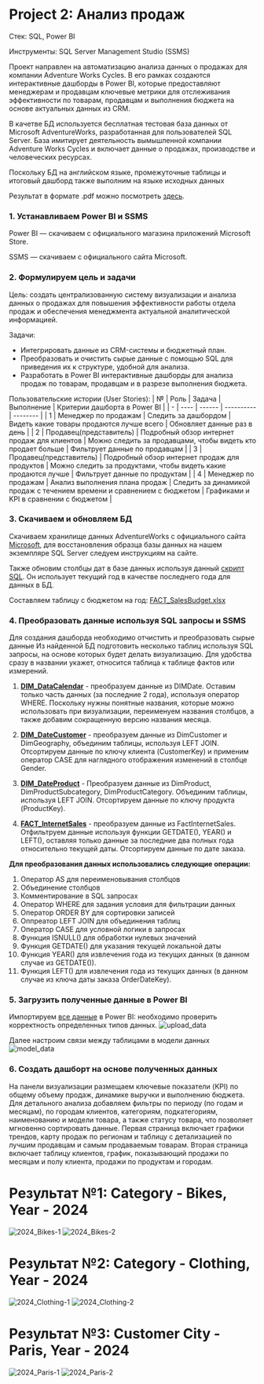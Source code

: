 # Project 2: Анализ продаж

Стек: SQL, Power BI

Инструменты: SQL Server Management Studio (SSMS)

Проект направлен на автоматизацию анализа данных о продажах для компании Adventure Works Cycles. В его рамках создаются интерактивные дашборды в Power BI, которые предоставляют менеджерам и продавцам ключевые метрики для отслеживания эффективности по товарам, продавцам и выполнения бюджета на основе актуальных данных из CRM.

В качетве БД используется бесплатная тестовая база данных от Microsoft AdventureWorks, разработанная для пользователей SQL Server. База имитирует деятельность вымышленной компании Adventure Works Cycles и включает данные о продажах, производстве и человеческих ресурсах.

Поскольку БД на английском языке, промежуточные таблицы и итоговый дашборд также выполним на языке исходных данных

Результат в формате .pdf можно посмотреть [здесь](https://github.com/annsad9/Projects/tree/main/project_2/result).

### 1. Устанавливаем Power BI и SSMS

Power BI — скачиваем с официального магазина приложений Microsoft Store.

SSMS — скачиваем с официального сайта Microsoft.

### 2. Формулируем цель и задачи

Цель: создать централизованную систему визуализации и анализа данных о продажах для повышения эффективности работы отдела продаж и обеспечения менеджмента актуальной аналитической информацией.

Задачи:

* Интегрировать данные из CRM-системы и бюджетный план.
* Преобразовать и очистить сырые данные с помощью SQL для приведения их к структуре, удобной для анализа.
* Разработать в Power BI интерактивные дашборды для анализа продаж по товарам, продавцам и в разрезе выполнения бюджета.

Пользовательские истории (User Stories):
| № | Роль | Задача | Выполнение | Критерии дашборта в Power BI  |
| - | ---- | ------ | ---------- | -------- |
| 1 | Менеджер по продажам    | Следить за дашбордом                           | Видеть какие товары продаются лучше всего                              | Обновляет данные раз в день            |
| 2 | Продавец(представитель) | Подробный обзор интернет продаж для клиентов   | Можно следить за продавцами, чтобы видеть кто продает больше           | Фильтрует данные по продавцам          |
| 3 | Продавец(представитель) | Подробный обзор интернет продаж для продуктов  | Можно следить за продуктами, чтобы видеть какие продаются лучше        | Фильтрует данные по продуктам          |
| 4 | Менеджер по продажам    | Анализ выполнения плана продаж                 | Следить за динамикой продаж с течением времени и сравнением с бюджетом | Графиками и KPI в сравнении с бюджетом |

### 3. Скачиваем и обновляем БД

Скачиваем хранилище данных AdventureWorks с официального сайта [Microsoft](https://learn.microsoft.com/en-us/sql/samples/adventureworks-install-configure?view=sql-server-ver15&tabs=ssms), 
для восстановления образца базы данных на нашем экземпляре SQL Server следуем инструкциям на сайте.

Также обновим столбцы дат в базе данных используя данный [скрипт SQL](https://github.com/techtalkcorner/SampleDemoFiles/blob/master/Database/AdventureWorks/Update_AdventureWorksDW_Data.sql). Он использует текущий год в качестве последнего года для данных в БД.

Составляем таблицу с бюджетом на год: [FACT_SalesBudget.xlsx](https://github.com/annsad9/Projects/blame/main/project_2/data/FACT_SalesBudget.xlsx)

### 4. Преобразовать данные используя SQL запросы и SSMS

Для создания дашборда необходимо отчистить и преобразовать сырые данные 
Из найденной БД подготовить несколько таблиц используя SQL запросы, на основе которых будет делать визуализацию. 
Для удобства сразу в названии укажет, относится таблица к таблице фактов или измерений.
1. __[DIM_DataCalendar](https://github.com/annsad9/Projects/blob/main/project_2/sql/DimDate_Clear.sql)__ -
преобразуем данные из DIMDate. Оставим только часть данных (за последние 2 года), используя оператор WHERE. Поскольку нужны понятные названия, которые можно использовать при визуализации, переименуем названия столбцов, а также добавим сокращенную версию названия месяца.

2. __[DIM_DateCustomer](https://github.com/annsad9/Projects/blob/main/project_2/sql/DimCustomer_Clear.sql)__ -
преобразуем данные из DimCustomer и DimGeography, объединим таблицы, используя LEFT JOIN. Отсортируем данные по ключу клиента (CustomerKey) и применим оператор CASE для наглядного отображения изменений в столбце Gender.

3. __[DIM_DateProduct](https://github.com/annsad9/Projects/blob/main/project_2/sql/DimProduct_Clear.sql)__ -
Преобразуем данные из DimProduct, DimProductSubcategory, DimProductCategory. Объединим таблицы, используя LEFT JOIN. Отсортируем данные по ключу продукта (ProductKey).
4. __[FACT_InternetSales](https://github.com/annsad9/Projects/blob/main/project_2/sql/FactInternetSales_Clear.sql)__ -
преобразуем данные из FactInternetSales. Отфильтруем данные используя функции GETDATE(), YEAR() и LEFT(), оставляя только данные за последние два полных года относительно текущей даты. Отсортируем данные по дате заказа.

**Для преобразования данных использовались следующие операции:**
1. Оператор AS для переименовывания столбцов
2. Объединение столбцов
3. Комментирование в SQL запросах
4. Оператор WHERE для задания условия для фильтрации данных
5. Оператор ORDER BY для сортировки записей
6. Оппреатор LEFT JOIN для объединения таблиц
7. Оператор CASE для условной логики в запросах
8. Функция ISNULL() для обработки нулевых значений
9. Функция GETDATE() для указания текущей локальной даты
10. Функция YEAR() для извлечения года из текущих данных (в данном случае из GETDATE()).
11. Функция LEFT() для извлечения года из текущих данных (в данном случае из ключа даты заказа OrderDateKey).

### 5. Загрузить полученные данные в Power BI
Импортируем [все данные](https://github.com/annsad9/Projects/tree/main/project_2/data) в Power BI: необходимо проверить корректность определенных типов данных.
![upload_data](https://github.com/annsad9/Projects/blob/main/project_2/image/upload_data.png)

Далее настроим связи между таблицами в модели данных
![model_data](https://github.com/annsad9/Projects/blob/main/project_2/image/model_data.png)
### 6. Создать дашборт на основе полученных данных

На панели визуализации размещаем ключевые показатели (KPI) по общему объему продаж, динамике выручки и выполнению бюджета. 
Для детального анализа добавляем фильтры по периоду (по годам и месяцам), по городам клиентов, категориям, подкатегориям, наименованию и модели товара, а также статусу товара, что позволяет мгновенно сортировать данные. Первая страница включает графики трендов, карту продаж по регионам и таблицу с детализацией по лучшим продавцам и самым продаваемым товарам.
Вторая страница включает таблицу клиентов, график, показывающий продажи по месяцам и полу клиента, продажи по продуктам и городам.

# Результат №1: Category - Bikes, Year - 2024
![2024_Bikes-1](https://github.com/annsad9/Projects/blob/main/project_2/image/2024_Bikes-1.png)
![2024_Bikes-2](https://github.com/annsad9/Projects/blob/main/project_2/image/2024_Bikes-2.png)
# Результат №2: Category - Clothing, Year - 2024
![2024_Clothing-1](https://github.com/annsad9/Projects/blob/main/project_2/image/2024_Clothing-1.png)
![2024_Clothing-2](https://github.com/annsad9/Projects/blob/main/project_2/image/2024_Clothing-2.png)
# Результат №3: Customer City - Paris, Year - 2024
![2024_Paris-1](https://github.com/annsad9/Projects/blob/main/project_2/image/2024_Paris-1.png)
![2024_Paris-2](https://github.com/annsad9/Projects/blob/main/project_2/image/2024_Paris-2.png)

